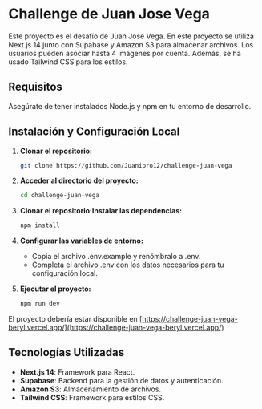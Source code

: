 # Challenge de Juan Jose Vega

Este proyecto es el desafío de Juan Jose Vega. En este proyecto se utiliza Next.js 14 junto con Supabase y Amazon S3 para almacenar archivos. Los usuarios pueden asociar hasta 4 imágenes por cuenta. Además, se ha usado Tailwind CSS para los estilos.

## Requisitos

Asegúrate de tener instalados Node.js y npm en tu entorno de desarrollo.

## Instalación y Configuración Local

1. **Clonar el repositorio:**

   ```bash
   git clone https://github.com/Juanipro12/challenge-juan-vega

2. **Acceder al directorio del proyecto:**

   ```bash
   cd challenge-juan-vega

3. **Clonar el repositorio:Instalar las dependencias:**

   ```bash
   npm install

4. **Configurar las variables de entorno:**

    - Copia el archivo .env.example y renómbralo a .env.
    - Completa el archivo .env con los datos necesarios para tu configuración local.

5. **Ejecutar el proyecto:**

   ```bash
   npm run dev

El proyecto debería estar disponible en [https://challenge-juan-vega-beryl.vercel.app/](https://challenge-juan-vega-beryl.vercel.app/)

## Tecnologías Utilizadas

- **Next.js 14**: Framework para React.
- **Supabase**: Backend para la gestión de datos y autenticación.
- **Amazon S3**: Almacenamiento de archivos.
- **Tailwind CSS**: Framework para estilos CSS.
